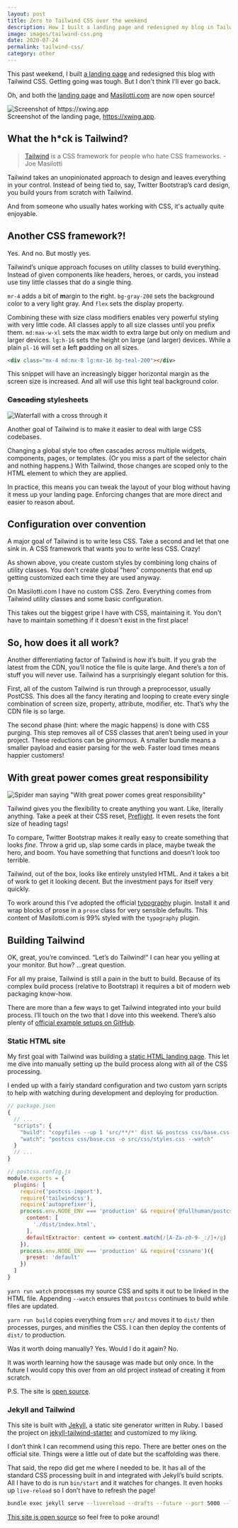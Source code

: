 ```yaml
---
layout: post
title: Zero to Tailwind CSS over the weekend
description: How I built a landing page and redesigned my blog in Tailwind CSS over the weekend. And why I’ll never go back.
image: images/tailwind-css.png
date: 2020-07-24
permalink: tailwind-css/
category: other
---
```


This past weekend, I built [a landing page](https://xwing.app) and redesigned this blog with Tailwind CSS. Getting going was tough. But I don't think I'll ever go back.

Oh, and both the [landing page](https://github.com/joemasilotti/x-wing-ai-tailwind) and [Masilotti.com](https://github.com/joemasilotti/masilotti.com-tailwind) are now open source!

<div class="h-64 overflow-y-scroll">
  <img src="/images/xwing.app.png" alt="Screenshot of https://xwing.app" class="align-top my-0 lg:my-0" />
</div>
<div class="block text-center mt-4">Screenshot of the landing page, <a href="https://xwing.app">https://xwing.app</a>.</div>

## What the h*ck is Tailwind?

> [Tailwind](https://tailwindcss.com) is a CSS framework for people who hate CSS frameworks. - Joe Masilotti

Tailwind takes an unopinionated approach to design and leaves everything in your control. Instead of being tied to, say, Twitter Bootstrap’s card design, you build yours from scratch with Tailwind.

And from someone who usually hates working with CSS, it's actually quite enjoyable.

## Another CSS framework?!

Yes. And no. But mostly yes.

Tailwind’s unique approach focuses on utility classes to build everything. Instead of given components like headers, heroes, or cards, you instead use tiny little classes that do a single thing.

`mr-4` adds a bit of **m**argin to the **r**ight. `bg-gray-200` sets the background color to a very light gray. And `flex` sets the display property.

Combining these with size class modifiers enables very powerful styling with very little code. All classes apply to all size classes until you prefix them. `md:max-w-xl` sets the max width to extra large but only on medium and larger devices. `lg:h-16` sets the height on large (and larger) devices. While a plain `pl-16` will set a **l**eft **p**adding on all sizes.

```html
<div class="mx-4 md:mx-8 lg:mx-16 bg-teal-200"></div>
```

This snippet will have an increasingly bigger horizontal margin as the screen size is increased. And all will use this light teal background color.

### ~~Cascading~~ stylesheets

![Waterfall with a cross through it](/images/cascading-stylesheets.png)

Another goal of Tailwind is to make it easier to deal with large CSS codebases.

Changing a global style too often cascades across multiple widgets, components, pages, or templates. (Or you miss a part of the selector chain and nothing happens.) With Tailwind, those changes are scoped only to the HTML element to which they are applied.

In practice, this means you can tweak the layout of your blog without having it mess up your landing page. Enforcing changes that are more direct and easier to reason about.

## Configuration over convention

A major goal of Tailwind is to write less CSS. Take a second and let that one sink in. A CSS framework that wants you to write less CSS. Crazy!

As shown above, you create custom styles by combining long chains of utility classes. You don't create global "hero" components that end up getting customized each time they are used anyway.

On Masilotti.com I have no custom CSS. Zero. Everything comes from Tailwind utility classes and some basic configuration.

This takes out the biggest gripe I have with CSS, maintaining it. You don't have to maintain something if it doesn't exist in the first place!

## So, how does it all work?

Another differentiating factor of Tailwind is *how* it’s built. If you grab the latest from the CDN, you’ll notice the file is quite large. And there’s a *ton* of stuff you will never use. Tailwind has a surprisingly elegant solution for this.

First, all of the custom Tailwind is run through a preprocessor, usually PostCSS. This does all the fancy iterating and looping to create every single combination of screen size, property, attribute, modifier, etc. That’s why the CDN file is so large.

The second phase (hint: where the magic happens) is done with CSS purging. This step removes all of CSS classes that aren’t being used in your project. These reductions can be *ginormous*. A smaller bundle means a smaller payload and easier parsing for the web. Faster load times means happier customers!

## With great power comes great responsibility

![Spider man saying "With great power comes great responsibility"](/images/spiderman.png)

Tailwind gives you the flexibility to create anything you want. Like, literally anything. Take a peek at their CSS reset, [Preflight](https://tailwindcss.com/docs/preflight/). It even resets the font size of heading tags!

To compare, Twitter Bootstrap makes it really easy to create something that looks *fine*. Throw a grid up, slap some cards in place, maybe tweak the hero, and boom. You have something that functions and doesn’t look too terrible.

Tailwind, out of the box, looks like entirely unstyled HTML. And it takes a bit of work to get it looking decent. But the investment pays for itself very quickly.

To work around this I've adopted the official [typography](https://tailwindcss.com/docs/preflight/) plugin. Install it and wrap blocks of prose in a `prose` class for very sensible defaults. This content of Masilotti.com is 99% styled with the `typography` plugin.

## Building Tailwind

OK, great, you’re convinced. “Let’s do Tailwind!” I can hear you yelling at your monitor. But how? …great question.

For all my praise, Tailwind is still a pain in the butt to build. Because of its complex build process (relative to Bootstrap) it requires a bit of modern web packaging know-how.

There are more than a few ways to get Tailwind integrated into your build process. I’ll touch on the two that I dove into this weekend. There’s also plenty of [official example setups on GitHub](https://github.com/tailwindlabs/tailwindcss-setup-examples).

### Static HTML site

My first goal with Tailwind was building a [static HTML landing page](https://xwing.app). This let me dive into manually setting up the build process along with all of the CSS processing.

I ended up with a fairly standard configuration and two custom yarn scripts to help with watching during development and deploying for production.

```javascript
// package.json
{
  // ...
  "scripts": {
    "build": "copyfiles --up 1 'src/**/*' dist && postcss css/base.css -o dist/css/styles.css --env production",
    "watch": "postcss css/base.css -o src/css/styles.css --watch"
  }
  // ...
}
```

```javascript
// postcss.config.js
module.exports = {
  plugins: [
    require('postcss-import'),
    require('tailwindcss'),
    require('autoprefixer'),
    process.env.NODE_ENV === 'production' && require('@fullhuman/postcss-purgecss')({
      content: [
        './dist/index.html',
      ],
      defaultExtractor: content => content.match(/[A-Za-z0-9-_:/]+/g) || []
    }),
    process.env.NODE_ENV === 'production' && require('cssnano')({
      preset: 'default'
    })
  ]
}
```

`yarn run watch` processes my source CSS and spits it out to be linked in the HTML file. Appending `--watch` ensures that `postcss` continues to build while files are updated.

 `yarn run build` copies everything from `src/` and moves it to `dist/` then processes, purges, and minifies the CSS. I can then deploy the contents of `dist/` to production.

Was it worth doing manually? Yes. Would I do it again? No.

It was worth learning how the sausage was made but only once. In the future I would copy this over from an old project instead of creating it from scratch.

P.S. The site is [open source](https://github.com/joemasilotti/x-wing-ai-tailwind).

### Jekyll and Tailwind

This site is built with [Jekyll](https://jekyllrb.com), a static site generator written in Ruby. I based the project on [jekyll-tailwind-starter](https://github.com/mhanberg/jekyll-tailwind-starter) and customized to my liking.

I don’t think I can recommend using this repo. There are better ones on the official site. Things were a little out of date but the scaffolding was there.

That said, the repo did get me where I needed to be. It has all of the standard CSS processing built in and integrated with Jekyll’s build scripts. All I have to do is run `bin/start` and it watches for changes. It even hooks up `live-reload` so I don’t have to refresh the page!

```bash
bundle exec jekyll serve --livereload --drafts --future --port 5000 --livereload_port 35729 "$@"
```

[This site is open source](https://github.com/joemasilotti/masilotti.com-tailwind) so feel free to poke around!
